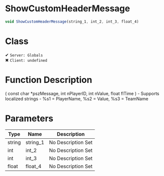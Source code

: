 # ShowCustomHeaderMessage
```js
void ShowCustomHeaderMessage(string_1, int_2, int_3, float_4)
```
# Class
✔ `Server: Globals`  
✖ `Client: undefined`  

# Function Description
( const char *pszMessage, int nPlayerID, int nValue, float flTime ) - Supports localized strings - %s1 = PlayerName, %s2 = Value, %s3 = TeamName
# Parameters
Type|Name|Description
--|--|--
string|string_1|No Description Set
int|int_2|No Description Set
int|int_3|No Description Set
float|float_4|No Description Set
